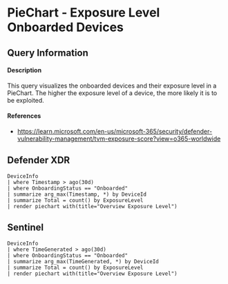 # PieChart - Exposure Level Onboarded Devices

## Query Information

#### Description
This query visualizes the onboarded devices and their exposure level in a PieChart. The higher the exposure level of a device, the more likely it is to be exploited.

#### References
- https://learn.microsoft.com/en-us/microsoft-365/security/defender-vulnerability-management/tvm-exposure-score?view=o365-worldwide

## Defender XDR
```KQL
DeviceInfo
| where Timestamp > ago(30d)
| where OnboardingStatus == "Onboarded"
| summarize arg_max(Timestamp, *) by DeviceId
| summarize Total = count() by ExposureLevel
| render piechart with(title="Overview Exposure Level")
```
## Sentinel
```KQL
DeviceInfo
| where TimeGenerated > ago(30d)
| where OnboardingStatus == "Onboarded"
| summarize arg_max(TimeGenerated, *) by DeviceId
| summarize Total = count() by ExposureLevel
| render piechart with(title="Overview Exposure Level")
```
